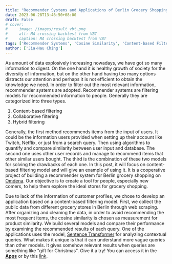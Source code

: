 ```yaml
---
title: "Recommender Systems and Applications of Berlin Grocery Shopping"
date: 2023-06-28T13:46:50+08:00
draft: False
# cover:
#     image: /images/result_vbt.png
#     alt: MA crossing backtest from VBT
#     caption: MA crossing backtest from VBT
tags: ['Recommender Systems', 'Cosine Similarity', 'Content-based Filtering']
author: ['Jia-Hau Ching']
---
```


As amount of data explosively increasing nowadays, we have got so many information to digest. On the one hand it is healthy growth of society for the diversity of information, but on the other hand having too many options distracts our attention and perhaps it is not efficient to obtain the knowledge we need. In order to filter out the most relevant information, recommender systems are adopted. Recommender systems are filtering models for recommended information to people. Generally they are categorized into three types.
1. Content-based filtering
2. Collaborative filtering
3. Hybrid filtering

Generally, the first method recommends items from the input of users. It could be the information users provided when setting up their account like Twitch, Netflix, or just from a search query. Then using algorithms to quantify and compare similarity between user input and database. The second one uses other user records and manage to recommend items that other similar users bought. The third is the combination of these two models for solving the drawbacks of each one. In this post, it will focus on content-based filtering model and will give an example of using it. It is a cooperative project of building a recommender system for Berlin grocery shopping on [Omdena](https://omdena.com/chapter-challenges/developing-a-recommended-system-for-grocery-shopping-in-berlin/). Our objective is to create a tool for people, especially new comers, to help them explore the ideal stores for grocery shopping.

Due to lack of the information of customer profiles, we chose to develop an application based on a content-based filtering model. First, we collect the public data from different grocery stores in Berlin through web scraping. After organizing and cleaning the data, in order to avoid recommending the most frequent items, the cosine similarity is chosen as measurement for product similarity. We build several models and compare their performance by examining the recommended results of each query. One of the applications uses the model,  [Sentence Transformer](https://www.sbert.net/) for analyzing contextual queries. What makes it unique is that it can understand more vague queries than other models. It gives somehow relevant results when queries are something like "gift for Christmas". Give it a try! You can access it in the [**Apps**](/apps/) or by this [link](https://huggingface.co/spaces/jiahau/Rec-sys-Berlin-ST).




<!-- (--- in processing ---)

How to select features

candidate generation, scoring and re-ranking
sequence learning
Neural network model
Embedding space
similarity measures: Cosine, Dot-product, Euclidean Distance
pros and cons of similarity measures
pros and cons of content-based filtering
pros and cons of collaborative filtering
Matrix Factorization
Ways to minimize the objective function
1. Stochastic gradient descend (SGD)
2. Weighted alternating least squares (WALS)
Target encoding
TensorFlow, sparsetensor
Regularization
t-SNE
High norm problem
Folding problem -->
